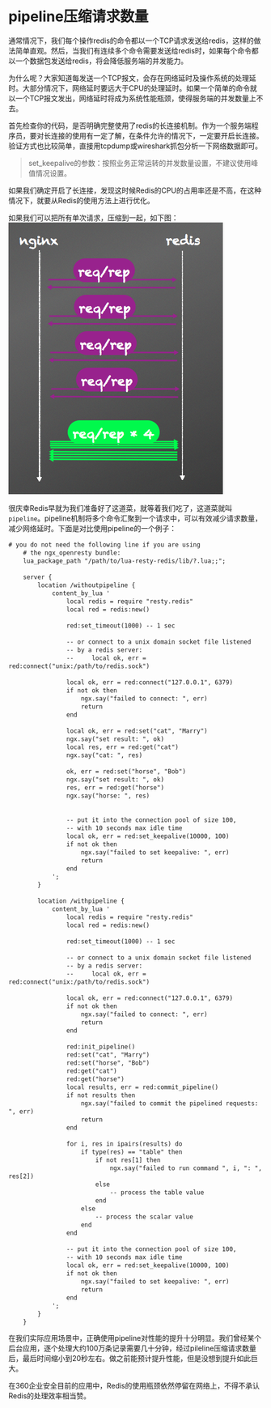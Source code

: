 # pipeline压缩请求数量

通常情况下，我们每个操作redis的命令都以一个TCP请求发送给redis，这样的做法简单直观。然后，当我们有连续多个命令需要发送给redis时，如果每个命令都以一个数据包发送给redis，将会降低服务端的并发能力。

为什么呢？大家知道每发送一个TCP报文，会存在网络延时及操作系统的处理延时。大部分情况下，网络延时要远大于CPU的处理延时。如果一个简单的命令就以一个TCP报文发出，网络延时将成为系统性能瓶颈，使得服务端的并发数量上不去。

首先检查你的代码，是否明确完整使用了redis的长连接机制。作为一个服务端程序员，要对长连接的使用有一定了解，在条件允许的情况下，一定要开启长连接。验证方式也比较简单，直接用tcpdump或wireshark抓包分析一下网络数据即可。

> set_keepalive的参数：按照业务正常运转的并发数量设置，不建议使用峰值情况设置。

如果我们确定开启了长连接，发现这时候Redis的CPU的占用率还是不高，在这种情况下，就要从Redis的使用方法上进行优化。

如果我们可以把所有单次请求，压缩到一起，如下图：
![请求示意图](pipeline.png)

很庆幸Redis早就为我们准备好了这道菜，就等着我们吃了，这道菜就叫`pipeline`。pipeline机制将多个命令汇聚到一个请求中，可以有效减少请求数量，减少网络延时。下面是对比使用pipeline的一个例子：

```
# you do not need the following line if you are using
    # the ngx_openresty bundle:
    lua_package_path "/path/to/lua-resty-redis/lib/?.lua;;";

    server {
        location /withoutpipeline {
            content_by_lua '
                local redis = require "resty.redis"
                local red = redis:new()

                red:set_timeout(1000) -- 1 sec

                -- or connect to a unix domain socket file listened
                -- by a redis server:
                --     local ok, err = red:connect("unix:/path/to/redis.sock")

                local ok, err = red:connect("127.0.0.1", 6379)
                if not ok then
                    ngx.say("failed to connect: ", err)
                    return
                end

                local ok, err = red:set("cat", "Marry")
                ngx.say("set result: ", ok)
                local res, err = red:get("cat")
                ngx.say("cat: ", res)

                ok, err = red:set("horse", "Bob")
                ngx.say("set result: ", ok)
                res, err = red:get("horse")
                ngx.say("horse: ", res)


                -- put it into the connection pool of size 100,
                -- with 10 seconds max idle time
                local ok, err = red:set_keepalive(10000, 100)
                if not ok then
                    ngx.say("failed to set keepalive: ", err)
                    return
                end
            ';
        }

        location /withpipeline {
            content_by_lua '
                local redis = require "resty.redis"
                local red = redis:new()

                red:set_timeout(1000) -- 1 sec

                -- or connect to a unix domain socket file listened
                -- by a redis server:
                --     local ok, err = red:connect("unix:/path/to/redis.sock")

                local ok, err = red:connect("127.0.0.1", 6379)
                if not ok then
                    ngx.say("failed to connect: ", err)
                    return
                end

                red:init_pipeline()
                red:set("cat", "Marry")
                red:set("horse", "Bob")
                red:get("cat")
                red:get("horse")
                local results, err = red:commit_pipeline()
                if not results then
                    ngx.say("failed to commit the pipelined requests: ", err)
                    return
                end

                for i, res in ipairs(results) do
                    if type(res) == "table" then
                        if not res[1] then
                            ngx.say("failed to run command ", i, ": ", res[2])
                        else
                            -- process the table value
                        end
                    else
                        -- process the scalar value
                    end
                end

                -- put it into the connection pool of size 100,
                -- with 10 seconds max idle time
                local ok, err = red:set_keepalive(10000, 100)
                if not ok then
                    ngx.say("failed to set keepalive: ", err)
                    return
                end
            ';
        }
    }
```

在我们实际应用场景中，正确使用pipeline对性能的提升十分明显。我们曾经某个后台应用，逐个处理大约100万条记录需要几十分钟，经过pileline压缩请求数量后，最后时间缩小到20秒左右。做之前能预计提升性能，但是没想到提升如此巨大。

在360企业安全目前的应用中，Redis的使用瓶颈依然停留在网络上，不得不承认Redis的处理效率相当赞。

